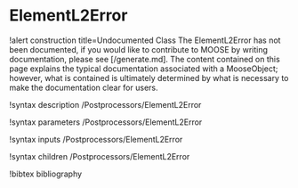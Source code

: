 <!-- MOOSE Documentation Stub: Remove this when content is added. -->

# ElementL2Error

!alert construction title=Undocumented Class
The ElementL2Error has not been documented, if you would like to contribute to MOOSE by
writing documentation, please see [/generate.md]. The content contained on this page explains
the typical documentation associated with a MooseObject; however, what is contained is ultimately
determined by what is necessary to make the documentation clear for users.

!syntax description /Postprocessors/ElementL2Error

!syntax parameters /Postprocessors/ElementL2Error

!syntax inputs /Postprocessors/ElementL2Error

!syntax children /Postprocessors/ElementL2Error

!bibtex bibliography

